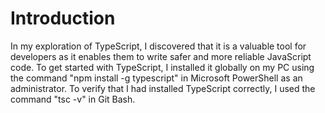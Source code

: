 # Introduction
In my exploration of TypeScript, I discovered that it is a valuable tool for developers as it enables them to write safer and more reliable JavaScript code. To get started with TypeScript, I installed it globally on my PC using the command "npm install -g typescript" in Microsoft PowerShell as an administrator. To verify that I had installed TypeScript correctly, I used the command "tsc -v" in Git Bash.